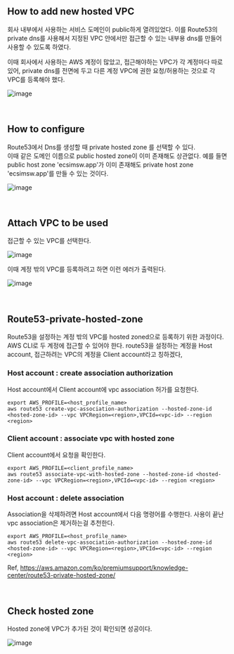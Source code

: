 ## How to add new hosted VPC

회사 내부에서 사용하는 서비스 도메인이 public하게 열려있었다. 이를 Route53의 private dns를 사용해서 지정된 VPC 안에서만 접근할 수 있는 내부용 dns를 만들어 사용할 수 있도록 하였다.     
    
이때 회사에서 사용하는 AWS 계정이 많았고, 접근해야하는 VPC가 각 계정마다 따로 있어, private dns를 전면에 두고 다른 계정 VPC에 권한 요청/허용하는 것으로 각 VPC를 등록해야 했다.   

![image](https://user-images.githubusercontent.com/46060746/205311423-9123467c-7ef5-4cd4-9d2e-abefd5713465.png)

<br>

## How to configure
Route53에서 Dns를 생성할 때 private hosted zone 를 선택할 수 있다.    
이때 같은 도메인 이름으로 public hosted zone이 이미 존재해도 상관없다. 예를 들면 public host zone 'ecsimsw.app'가 이미 존재해도 private host zone 'ecsimsw.app'를 만들 수 있는 것이다.    

![image](https://user-images.githubusercontent.com/46060746/205311859-7d2820c4-cf2d-4752-8cc3-4f8d4eb64129.png)

<br>

## Attach VPC to be used

접근할 수 있는 VPC를 선택한다.

![image](https://user-images.githubusercontent.com/46060746/205311747-9f82ff13-64d7-4a00-8810-c54ba074ee9d.png)


이때 계정 밖의 VPC를 등록하려고 하면 이런 에러가 출력된다.

![image](https://user-images.githubusercontent.com/46060746/205312015-0fc1f7ca-58ae-438f-9789-f2bfa7d2c7f8.png)

<br>

## Route53-private-hosted-zone

Route53을 설정하는 계정 밖의 VPC를 hosted zoned으로 등록하기 위한 과정이다.   
AWS CLI로 두 계정에 접근할 수 있어야 한다. route53을 설정하는 계정을 Host account, 접근하려는 VPC의 계정을 Client account라고 칭하겠다,

### Host account : create association authorization 
Host account에서 Client account에 vpc association 허가를 요청한다.

```
export AWS_PROFILE=<host_profile_name>
aws route53 create-vpc-association-authorization --hosted-zone-id <hosted-zone-id> --vpc VPCRegion=<region>,VPCId=<vpc-id> --region <region>
```
 
### Client account : associate vpc with hosted zone 
Client account에서 요청을 확인한다.

```
export AWS_PROFILE=<client_profile_name>
aws route53 associate-vpc-with-hosted-zone --hosted-zone-id <hosted-zone-id> --vpc VPCRegion=<region>,VPCId=<vpc-id> --region <region>
```
 
### Host account : delete association
Association을 삭제하려면 Host account에서 다음 명령어를 수행한다. 사용이 끝난 vpc association은 제거하는걸 추천한다.   

```
export AWS_PROFILE=<host_profile_name>
aws route53 delete-vpc-association-authorization --hosted-zone-id <hosted-zone-id> --vpc VPCRegion=<region>,VPCId=<vpc-id> --region <region>
```

Ref, https://aws.amazon.com/ko/premiumsupport/knowledge-center/route53-private-hosted-zone/

<br>

## Check hosted zone
 
Hosted zone에 VPC가 추가된 것이 확인되면 성공이다. 
 
![image](https://user-images.githubusercontent.com/46060746/205316606-de2d03bc-e9aa-4628-8f58-d76350c8dbde.png)
